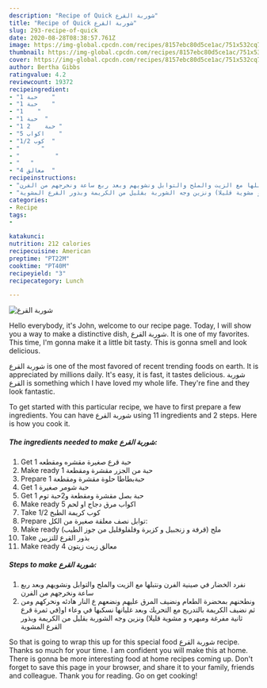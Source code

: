 ```yaml
---
description: "Recipe of Quick شوربة القرع"
title: "Recipe of Quick شوربة القرع"
slug: 293-recipe-of-quick
date: 2020-08-28T08:38:57.761Z
image: https://img-global.cpcdn.com/recipes/8157ebc80d5ce1ac/751x532cq70/الصورة-الرئيسية-لوصفةشوربة-القرع.jpg
thumbnail: https://img-global.cpcdn.com/recipes/8157ebc80d5ce1ac/751x532cq70/الصورة-الرئيسية-لوصفةشوربة-القرع.jpg
cover: https://img-global.cpcdn.com/recipes/8157ebc80d5ce1ac/751x532cq70/الصورة-الرئيسية-لوصفةشوربة-القرع.jpg
author: Bertha Gibbs
ratingvalue: 4.2
reviewcount: 19372
recipeingredient:
- "1 حبة    "
- "1 حبة    "
- "1    "
- "1 حبة  "
- "1 حبة    2 "
- "5 اكواب    "
- "1/2 كوب  "
- "      "
- "          "
- "   "
- "4 معالق  "
recipeinstructions:
- "نفرد الخضار في صينية الفرن ونتبلها مع الزيت والملح والتوابل ونشويهم وبعد ربع ساعة ونخرجهم من الفرن"
- "ونطحنهم بمحضرة الطعام ونضيف المرق عليهم ونضعهم ع النار هادئه ونحركهم ومن ثم نضيف الكريمة بالتدريج مع التحريك وبعد غليانها نسكبها في وعاء او(في ثمرة قرع ثانية مفرغة ومبهره و مشوية قليلا) ونزين وجه الشوربة بقليل من الكريمة وبذور القرع المشوية"
categories:
- Recipe
tags:
- 

katakunci:  
nutrition: 212 calories
recipecuisine: American
preptime: "PT22M"
cooktime: "PT40M"
recipeyield: "3"
recipecategory: Lunch

---
```



![شوربة القرع](https://img-global.cpcdn.com/recipes/8157ebc80d5ce1ac/751x532cq70/الصورة-الرئيسية-لوصفةشوربة-القرع.jpg)

Hello everybody, it's John, welcome to our recipe page. Today, I will show you a way to make a distinctive dish, شوربة القرع. It is one of my favorites. This time, I'm gonna make it a little bit tasty. This is gonna smell and look delicious.

شوربة القرع is one of the most favored of recent trending foods on earth. It is appreciated by millions daily. It's easy, it is fast, it tastes delicious. شوربة القرع is something which I have loved my whole life. They're fine and they look fantastic.




To get started with this particular recipe, we have to first prepare a few ingredients. You can have شوربة القرع using 11 ingredients and 2 steps. Here is how you cook it.

<!--inarticleads1-->

##### The ingredients needed to make شوربة القرع:

1. Get 1 حبة قرع صغيرة مقشره ومقطعه
1. Make ready 1 حبة من الجزر مقشرة ومقطعة
1. Prepare 1 حبةبطاطا حلوة مقشرة ومقطعة
1. Get 1 حبة شومر صغيرة
1. Get 1 حبة بصل مقشرة ومقطعة و2حبة توم
1. Make ready 5 اكواب مرق دجاج او لحم
1. Take 1/2 كوب كريمة الطبخ
1. Prepare  توابل نصف معلقة صغيرة من الكل:
1. Make ready  (قرفة و زنجبيل و كزبرة وفلفلوقليل من جوز الطيب) ملح
1. Take  بذور القرع للتزيين
1. Make ready 4 معالق زيت زيتون




<!--inarticleads2-->

##### Steps to make شوربة القرع:

1. نفرد الخضار في صينية الفرن ونتبلها مع الزيت والملح والتوابل ونشويهم وبعد ربع ساعة ونخرجهم من الفرن
1. ونطحنهم بمحضرة الطعام ونضيف المرق عليهم ونضعهم ع النار هادئه ونحركهم ومن ثم نضيف الكريمة بالتدريج مع التحريك وبعد غليانها نسكبها في وعاء او(في ثمرة قرع ثانية مفرغة ومبهره و مشوية قليلا) ونزين وجه الشوربة بقليل من الكريمة وبذور القرع المشوية




So that is going to wrap this up for this special food شوربة القرع recipe. Thanks so much for your time. I am confident you will make this at home. There is gonna be more interesting food at home recipes coming up. Don't forget to save this page in your browser, and share it to your family, friends and colleague. Thank you for reading. Go on get cooking!
